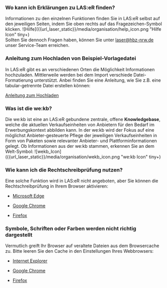### Wo kann ich Erklärungen zu LAS:eR finden?

Informationen zu den einzelnen Funktionen finden Sie in LAS:eR selbst auf den jeweiligen Seiten, indem Sie oben rechts auf das Fragezeichen-Symbol klicken. 
![Hilfe]({{url_laser_static}}/media/organisation/help_icon.png "Hilfe Icon" tiny+)  
Sollten Sie dennoch Fragen haben, können Sie unter laser@hbz-nrw.de unser Service-Team erreichen.

### Anleitung zum Hochladen von Beispiel-Vorlagedatei

In LAS:eR gibt es an verschiedenen Orten die Möglichkeit Informationen hochzuladen. Mittlerweile werden bei dem Import verschiede Datei-Formatierung unterstützt. Anbei finden Sie eine Anleitung, wie Sie z.B. eine tabular-getrennte Datei erstellen können: 

[Anleitung zum Hochladen]({{url_laser}}/public/manual/fileImport)

### Was ist die we:kb? 

Die we:kb ist eine an LAS:eR gebundene zentrale, offene **Knowledgebase**, welche die aktuellen Verkaufseinheiten von Anbietern für den Bedarf im Erwerbungskontext abbilden kann. In der we:kb wird der Fokus auf eine möglichst Anbieter-gesteuerte Pflege der jeweiligen Verkaufseinheiten in Form von Paketen sowie relevanter Anbieter- und Plattforminformationen gelegt. Ob Informationen aus der we:kb stammen, erkennen Sie an dem Welt-Symbol: 
![wekb_Icon]({{url_laser_static}}/media/organisation/wekb_icon.png "we:kb Icon" tiny+)

### Wie kann ich die Rechtschreibprüfung nutzen?

Eine solche Funktion wird in LAS:eR nicht angeboten, aber Sie können die Rechtschreibprüfung in Ihrem Browser aktivieren:

* [Microsoft Edge](https://support.microsoft.com/de-de/office/microsoft-editor-pr%C3%BCft-die-grammatik-und-mehr-in-dokumenten-%D0%B5-mails-und-im-internet-91ecbe1b-d021-4e9e-a82e-abc4cd7163d7)

* [Google Chrome](https://support.google.com/chrome/answer/12027911?hl=de)

* [Firefox](https://support.mozilla.org/de/kb/Rechtschreibpruefung-nutzen)

### Symbole, Schriften oder Farben werden nicht richtig dargestellt

Vermutlich greift Ihr Browser auf veraltete Dateien aus dem Browsercache zu. Bitte leeren Sie den Cache in den Einstellungen Ihres Webbrowsers:

* [Internet Explorer](https://support.microsoft.com/de-de/help/17438/windows-internet-explorer-view-delete-browsing-history)

* [Google Chrome](https://support.google.com/chrome/answer/2392709?hl=de&ref_topic=7438008)

* [Firefox](https://support.mozilla.org/de/kb/Wie-Sie-den-Cache-leeren-konnen#w_cache-manuell-leeren)
